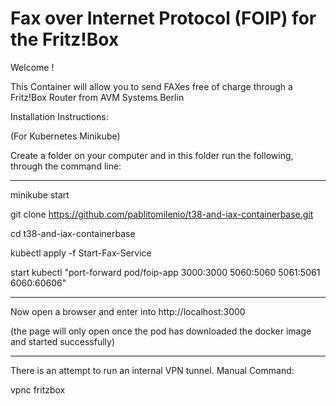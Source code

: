 # Fax over Internet Protocol (FOIP) for the Fritz!Box

Welcome !

This Container will allow you to send FAXes free of charge through a Fritz!Box Router
from AVM Systems Berlin

Installation Instructions:

(For Kubernetes Minikube)

Create a folder on your computer and in this folder run the following, through the command line:

----

minikube start

git clone https://github.com/pablitomilenio/t38-and-iax-containerbase.git

cd t38-and-iax-containerbase

kubectl apply -f Start-Fax-Service

start kubectl "port-forward pod/foip-app 3000:3000 5060:5060 5061:5061 6060:60606"

----

Now open a browser and enter into http://localhost:3000

(the page will only open once the pod has downloaded the docker image and started successfully)

----

There is an attempt to run an internal VPN tunnel. Manual Command:

vpnc fritzbox

